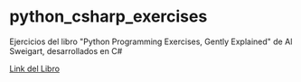 # python_csharp_exercises
Ejercicios del libro "Python Programming Exercises, Gently Explained" de Al Sweigart, desarrollados en C# 

[Link del Libro](https://inventwithpython.com/pythongently/)
